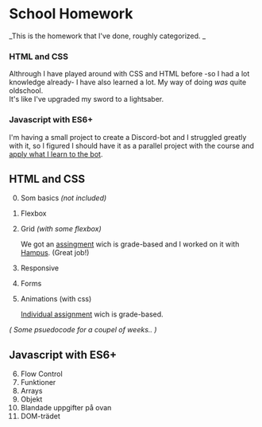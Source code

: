 # School Homework
_This is the homework that I've done, roughly categorized. _

### HTML and CSS
Althrough I have played around with CSS and HTML before -so I had a lot knowledge already- I have also learned a lot. My way of doing *was* quite oldschool. <br>
It's like I've upgraded my sword to a lightsaber. 

### Javascript with ES6+
I'm having a small project to create a Discord-bot and I struggled greatly with it, so I figured I should have it as a parallel project with the course and [apply what I learn to the bot](https://github.com/MonBjo/discord_bot). 

## HTML and CSS
0. Som basics *(not included)*
1. Flexbox
2. Grid *(with some flexbox)*

    We got an [assingment](https://github.com/Hampus83/insurance-exam) wich is grade-based and I  worked on it with [Hampus](https://github.com/Hampus83). (Great job!)

3. Responsive
4. Forms
5. Animations (with css)

    [Individual assignment](https://github.com/MonBjo/bonz.ai_hotel) wich is grade-based.

*( Some psuedocode for a coupel of weeks.. )*

## Javascript with ES6+
6. Flow Control
7. Funktioner
8. Arrays
9. Objekt
10. Blandade uppgifter på ovan
11. DOM-trädet
